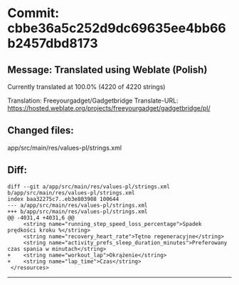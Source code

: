 # Commit: cbbe36a5c252d9dc69635ee4bb66b2457dbd8173
## Message: Translated using Weblate (Polish)

Currently translated at 100.0% (4220 of 4220 strings)

Translation: Freeyourgadget/Gadgetbridge
Translate-URL: https://hosted.weblate.org/projects/freeyourgadget/gadgetbridge/pl/
## Changed files:
app/src/main/res/values-pl/strings.xml

## Diff:
```
diff --git a/app/src/main/res/values-pl/strings.xml b/app/src/main/res/values-pl/strings.xml
index baa32275c7..eb3e803908 100644
--- a/app/src/main/res/values-pl/strings.xml
+++ b/app/src/main/res/values-pl/strings.xml
@@ -4031,4 +4031,6 @@
     <string name="running_step_speed_loss_percentage">Spadek prędkości kroku %</string>
     <string name="recovery_heart_rate">Tętno regeneracyjne</string>
     <string name="activity_prefs_sleep_duration_minutes">Preferowany czas spania w minutach</string>
+    <string name="workout_lap">Okrążenie</string>
+    <string name="lap_time">Czas</string>
 </resources>
```
-----------------------------------
